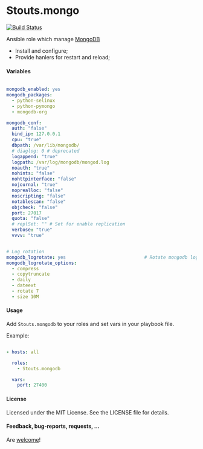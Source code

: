 Stouts.mongo
============

[![Build Status](https://travis-ci.org/Stouts/Stouts.nginx.png)](https://travis-ci.org/Stouts/Stouts.mongodb)

Ansible role which manage [MongoDB](http://www.mongodb.org/)

* Install and configure;
* Provide hanlers for restart and reload;

#### Variables

```yaml

mongodb_enabled: yes
mongodb_packages:
  - python-selinux
  - python-pymongo
  - mongodb-org

mongodb_conf:
  auth: "false"
  bind_ip: 127.0.0.1
  cpu: "true"
  dbpath: /var/lib/mongodb/
  # diaglog: 0 # deprecated
  logappend: "true"
  logpath: /var/log/mongodb/mongod.log
  noauth: "true"
  nohints: "false"
  nohttpinterface: "false"
  nojournal: "true"
  noprealloc: "false"
  noscripting: "false"
  notablescan: "false"
  objcheck: "false"
  port: 27017
  quota: "false"
  # replSet: "" # Set for enable replication
  verbose: "true"
  vvvv: "true"


# Log rotation
mongodb_logrotate: yes                             # Rotate mongodb logs.
mongodb_logrotate_options:
  - compress
  - copytruncate
  - daily
  - dateext
  - rotate 7
  - size 10M
```

#### Usage

Add `Stouts.mongodb` to your roles and set vars in your playbook file.

Example:

```yaml

- hosts: all

  roles:
    - Stouts.mongodb

  vars:
    port: 27400
```

#### License

Licensed under the MIT License. See the LICENSE file for details.

#### Feedback, bug-reports, requests, ...

Are [welcome](https://github.com/Stouts/Stouts.mongodb/issues)!
